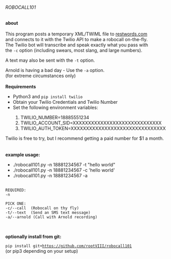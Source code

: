 ###### ROBOCALL101


<b>about</b><br><br>
This program posts a temporary XML/TWIML file to
<a href="https://www.restwords.com">restwords.com</a><br> and connects
to it with the Twilio API to make a robocall on-the-fly. <br>The Twilio
bot will transcribe and speak exactly what you pass with<br>the 
<code>-c</code> option (including swears, most slang, and large numbers).

A text may also be sent with the <code>-t</code> option.

Arnold is having a bad day - Use the <code>-a</code> option.<br>
(for extreme circumstances only)
<br><br>
<b>Requirements</b><br>
<ul>
  <li>Python3 and <code>pip install twilio</code></li>
  <li>Obtain your Twilio Credentials and Twilio Number</li>
  <li>Set the following environment variables:</li>
    <ol>
      <li>TWILIO_NUMBER=18885551234</li>
      <li>TWILIO_ACCOUNT_SID=XXXXXXXXXXXXXXXXXXXXXXXXXXXXX</li>
      <li>TWILIO_AUTH_TOKEN=XXXXXXXXXXXXXXXXXXXXXXXXXXXXXXX</li>
    </ol>
</ul>

Twilio is free to try, but I recommend getting a paid number for $1 a month.
<br><br><br>
<b>example usage:</b><br>
<ul>
  <li>./robocall101.py -n 18881234567 -t "hello world"</li>
  <li>./robocall101.py -n 18881234567 -c 'hello world'</li>
  <li>./robocall101.py -n 18881234567 -a</li>
</ul>

<pre>
  <code>
REQUIRED:
-n <outgoing number>

PICK ONE:
-c/--call <text/string here> (Robocall on thy fly)
-t/--text <text/string here> (Send an SMS text message)
-a/--arnold (Call with Arnold recording)
  </code>
</pre>
<br>
<b>optionally install from git:</b><br>

<code>pip install git+https://github.com/rootVIII/robocall101</code><br>
(or pip3 depending on your setup)



  
